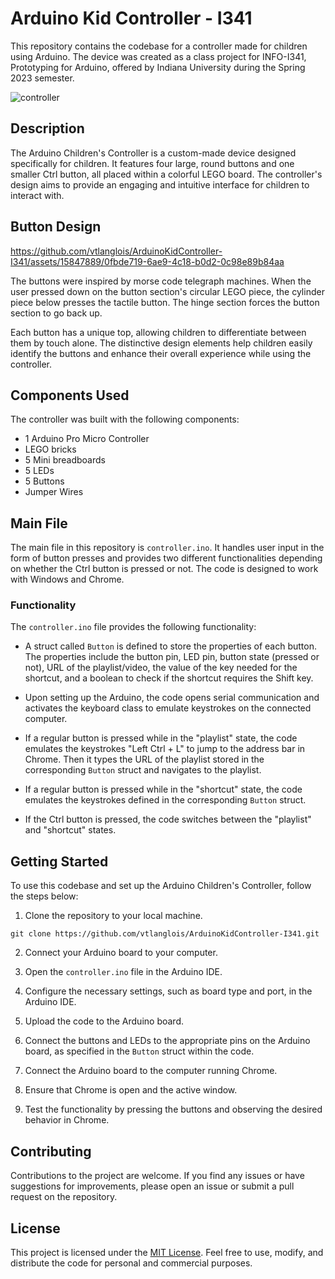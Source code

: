 # Arduino Kid Controller - I341

This repository contains the codebase for a controller made for children using Arduino. The device was created as a class project for INFO-I341, Prototyping for Arduino, offered by Indiana University during the Spring 2023 semester.

![controller](https://github.com/vtlanglois/ArduinoKidController-I341/assets/15847889/aa80915f-84b8-45d0-b125-cc351e21d6d4)


## Description

The Arduino Children's Controller is a custom-made device designed specifically for children. It features four large, round buttons and one smaller Ctrl button, all placed within a colorful LEGO board. The controller's design aims to provide an engaging and intuitive interface for children to interact with.

## Button Design

https://github.com/vtlanglois/ArduinoKidController-I341/assets/15847889/0fbde719-6ae9-4c18-b0d2-0c98e89b84aa

The buttons were inspired by morse code telegraph machines. When the user pressed down on the button section's circular LEGO piece, the cylinder piece below presses the tactile button. The hinge section forces the button section to go back up.

Each button has a unique top, allowing children to differentiate between them by touch alone. The distinctive design elements help children easily identify the buttons and enhance their overall experience while using the controller.

## Components Used

The controller was built with the following components:
- 1 Arduino Pro Micro Controller
- LEGO bricks
- 5 Mini breadboards
- 5 LEDs
- 5 Buttons
- Jumper Wires

## Main File

The main file in this repository is `controller.ino`. It handles user input in the form of button presses and provides two different functionalities depending on whether the Ctrl button is pressed or not. The code is designed to work with Windows and Chrome.

### Functionality

The `controller.ino` file provides the following functionality:

- A struct called `Button` is defined to store the properties of each button. The properties include the button pin, LED pin, button state (pressed or not), URL of the playlist/video, the value of the key needed for the shortcut, and a boolean to check if the shortcut requires the Shift key.

- Upon setting up the Arduino, the code opens serial communication and activates the keyboard class to emulate keystrokes on the connected computer.

- If a regular button is pressed while in the "playlist" state, the code emulates the keystrokes "Left Ctrl + L" to jump to the address bar in Chrome. Then it types the URL of the playlist stored in the corresponding `Button` struct and navigates to the playlist.

- If a regular button is pressed while in the "shortcut" state, the code emulates the keystrokes defined in the corresponding `Button` struct.

- If the Ctrl button is pressed, the code switches between the "playlist" and "shortcut" states.

## Getting Started

To use this codebase and set up the Arduino Children's Controller, follow the steps below:

1. Clone the repository to your local machine.

```shell
git clone https://github.com/vtlanglois/ArduinoKidController-I341.git
```

2. Connect your Arduino board to your computer.

3. Open the `controller.ino` file in the Arduino IDE.

4. Configure the necessary settings, such as board type and port, in the Arduino IDE.

5. Upload the code to the Arduino board.

6. Connect the buttons and LEDs to the appropriate pins on the Arduino board, as specified in the `Button` struct within the code.

7. Connect the Arduino board to the computer running Chrome.

8. Ensure that Chrome is open and the active window.

9. Test the functionality by pressing the buttons and observing the desired behavior in Chrome.

## Contributing

Contributions to the project are welcome. If you find any issues or have suggestions for improvements, please open an issue or submit a pull request on the repository.

## License

This project is licensed under the [MIT License](LICENSE). Feel free to use, modify, and distribute the code for personal and commercial purposes.
